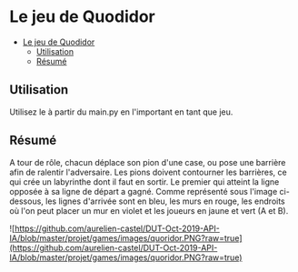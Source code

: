 # Le jeu de Quodidor
- [Le jeu de Quodidor](#le-jeu-de-quodidor)
  - [Utilisation](#utilisation)
  - [Résumé](#r%c3%a9sum%c3%a9)

## Utilisation
Utilisez le à partir du main.py en l'important en tant que jeu.

## Résumé
A tour de rôle, chacun déplace son pion d'une case, ou pose une barrière afin de ralentir l'adversaire. Les pions doivent contourner les barrières, ce qui crée un labyrinthe dont il faut en sortir. Le premier qui atteint la ligne opposée à sa ligne de départ a gagné.
Comme représenté sous l'image ci-dessous, les lignes d'arrivée sont en bleu, les murs en rouge, les endroits où l'on peut placer un mur en violet et les joueurs en jaune et vert (A et B).

![https://github.com/aurelien-castel/DUT-Oct-2019-API-IA/blob/master/projet/games/images/quoridor.PNG?raw=true](https://github.com/aurelien-castel/DUT-Oct-2019-API-IA/blob/master/projet/games/images/quoridor.PNG?raw=true)